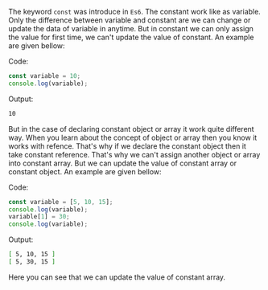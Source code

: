 The keyword `const` was introduce in `Es6`. The constant work like as variable. Only the difference between variable and constant are we can change or update the data of variable in anytime. But in constant we can only assign the value for first time, we can't update the value of constant. An example are given bellow:

Code:
```js
const variable = 10;
console.log(variable);
```

Output: 
```sh
10
```

But in the case of declaring constant object or array it work quite different way. When you learn about the concept of object or array then you know it works with refence. That's why if we declare the constant object then it take constant reference. That's why we can't assign another object or array into constant array. But we can update the value of constant array or constant object. An example are given bellow:

Code:
```js
const variable = [5, 10, 15];
console.log(variable);
variable[1] = 30;
console.log(variable);
```

Output:
```sh
[ 5, 10, 15 ]
[ 5, 30, 15 ]
```

Here you can see that we can update the value of constant array.